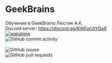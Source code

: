 # GeekBrains
Обучение в GeekBrains Люстик А.К. <br>
Discord server: https://discord.gg/KWEwUtYQaX <br>
[![wakatime](https://wakatime.com/badge/github/lameRER/GeekBrains.svg)](https://wakatime.com/badge/github/lameRER/GeekBrains)<br>
![GitHub commit activity](https://img.shields.io/github/commit-activity/m/lamerer/GeekBrains)<br>
<br>
![GitHub issues](https://img.shields.io/github/issues/lamerer/GeekBrains)<br>
![GitHub pull requests](https://img.shields.io/github/issues-pr/lamerer/GeekBrains)

